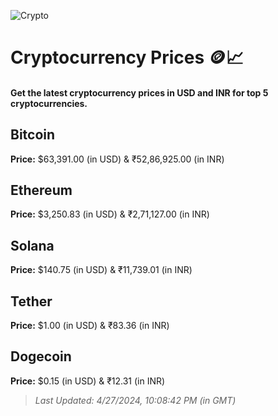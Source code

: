 
![Crypto](https://www.techguide.com.au/wp-content/uploads/2020/11/crypto3.jpeg)

# Cryptocurrency Prices 🪙📈

#### Get the latest cryptocurrency prices in USD and INR for top 5 cryptocurrencies.

## Bitcoin

**Price:** $63,391.00 (in USD) & ₹52,86,925.00 (in INR)

## Ethereum

**Price:** $3,250.83 (in USD) & ₹2,71,127.00 (in INR)

## Solana

**Price:** $140.75 (in USD) & ₹11,739.01 (in INR)

## Tether

**Price:** $1.00 (in USD) & ₹83.36 (in INR)

## Dogecoin

**Price:** $0.15 (in USD) & ₹12.31 (in INR)

> _Last Updated: 4/27/2024, 10:08:42 PM (in GMT)_
